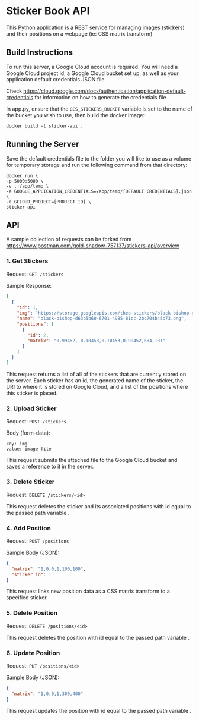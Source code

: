 # Sticker Book API

This Python application is a REST service for managing images (stickers) and their positions on a webpage (ie: CSS matrix transform)

## Build Instructions

To run this server, a Google Cloud account is required. You will need a Google Cloud project id, a Google Cloud bucket set up, as well as your application default credentials JSON file.

Check https://cloud.google.com/docs/authentication/application-default-credentials for information on how to generate the credentials file

In app.py, ensure that the `GCS_STICKERS_BUCKET` variable is set to the name of the bucket you wish to use, then build the docker image:

```
docker build -t sticker-api .
```

## Running the Server

Save the default credentials file to the folder you will like to use as a volume for temporary storage and run the following command from that directory:

```
docker run \
-p 5000:5000 \
-v .:/app/temp \
-e GOOGLE_APPLICATION_CREDENTIALS=/app/temp/[DEFAULT CREDENTIALS].json \
-e GCLOUD_PROJECT=[PROJECT ID] \
sticker-api
```

## API

A sample collection of requests can be forked from https://www.postman.com/gold-shadow-757137/stickers-api/overview

### 1. Get Stickers

Request:
`GET /stickers`

Sample Response:

```json
[
  {
    "id": 1,
    "img": "https://storage.googleapis.com/theo-stickers/black-bishop-d63b5b60-6701-4985-81cc-2bc704b45b73.png",
    "name": "black-bishop-d63b5b60-6701-4985-81cc-2bc704b45b73.png",
    "positions": [
      {
        "id": 2,
        "matrix": "0.99452,-0.10453,0.10453,0.99452,684,181"
      }
    ]
  }
]
```

This request returns a list of all of the stickers that are currently stored on the server. Each sticker has an id, the generated name of the sticker, the URI to where it is stored on Google Cloud, and a list of the positions where this sticker is placed.

### 2. Upload Sticker

Request:
`POST /stickers`

Body (form-data):

```
key: img
value: image file
```

This request submits the attached file to the Google Cloud bucket and saves a reference to it in the server.

### 3. Delete Sticker

Request:
`DELETE /stickers/<id>`

This request deletes the sticker and its associated positions with id equal to the passed path variable <id>.

### 4. Add Position

Request:
`POST /positions`

Sample Body (JSON):

```json
{
  "matrix": "1,0,0,1,100,100",
  "sticker_id": 1
}
```

This request links new position data as a CSS matrix transform to a specified sticker.

### 5. Delete Position

Request:
`DELETE /positions/<id>`

This request deletes the position with id equal to the passed path variable <id>.

### 6. Update Position

Request:
`PUT /positions/<id>`

Sample Body (JSON):

```json
{
  "matrix": "1,0,0,1,300,400"
}
```

This request updates the position with id equal to the passed path variable <id>.
